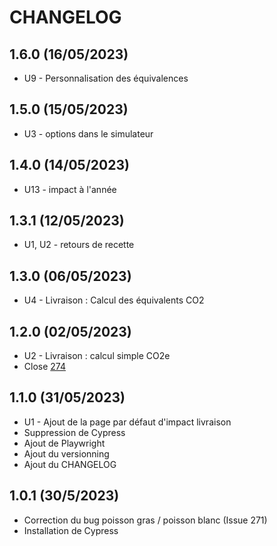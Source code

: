 
# CHANGELOG

## 1.6.0 (16/05/2023)

* U9 - Personnalisation des équivalences

## 1.5.0 (15/05/2023)

* U3 - options dans le simulateur

## 1.4.0 (14/05/2023)

* U13 - impact à l'année

## 1.3.1 (12/05/2023)

* U1, U2 - retours de recette

## 1.3.0 (06/05/2023)

* U4 - Livraison : Calcul des équivalents CO2

## 1.2.0 (02/05/2023)

* U2 - Livraison : calcul simple CO2e
* Close [274](https://github.com/datagir/impactco2/issues/274)

## 1.1.0 (31/05/2023)

* U1 - Ajout de la page par défaut d'impact livraison
* Suppression de Cypress
* Ajout de Playwright
* Ajout du versionning
* Ajout du CHANGELOG

## 1.0.1 (30/5/2023)

* Correction du bug poisson gras / poisson blanc (Issue 271)
* Installation de Cypress
